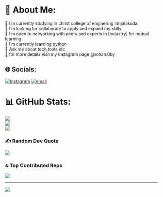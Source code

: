 # 💫 About Me:
🔭 I’m currently studying in christ college of enginering irinjalakuda<br>👯 I’m looking for  collaborate to  apply and expand my skills<br>🤝 I’m open to networking with peers and experts in [industry] for mutual learning.<br>🌱 I’m currently learning python<br>💬 Ask me about tech,tools etc<br>📧 for more details visit my instagram page @rohan.0by


## 🌐 Socials:
[![Instagram](https://img.shields.io/badge/Instagram-%23E4405F.svg?logo=Instagram&logoColor=white)](https://instagram.com/rohan.0by) [![email](https://img.shields.io/badge/Email-D14836?logo=gmail&logoColor=white)](mailto:rohancroby.dev@gmail.com) 
# 📊 GitHub Stats:
![](https://github-readme-stats.vercel.app/api?username=rohancroby&theme=dark&hide_border=false&include_all_commits=false&count_private=false)<br/>
![](https://nirzak-streak-stats.vercel.app/?user=rohancroby&theme=dark&hide_border=false)<br/>
![](https://github-readme-stats.vercel.app/api/top-langs/?username=rohancroby&theme=dark&hide_border=false&include_all_commits=false&count_private=false&layout=compact)

### ✍️ Random Dev Quote
![](https://quotes-github-readme.vercel.app/api?type=horizontal&theme=radical)

### 🔝 Top Contributed Repo
![](https://github-contributor-stats.vercel.app/api?username=rohancroby&limit=5&theme=dark&combine_all_yearly_contributions=true)

---
[![](https://visitcount.itsvg.in/api?id=rohancroby&icon=0&color=0)](https://visitcount.itsvg.in)

<!-- Proudly created with GPRM ( https://gprm.itsvg.in ) -->
